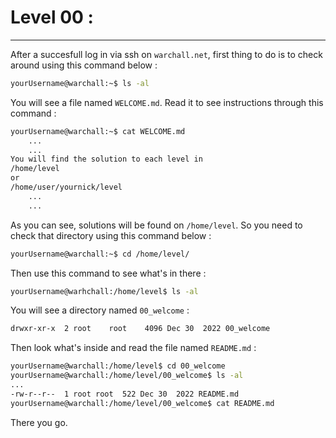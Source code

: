 # Level 00 :
---
After a succesfull log in via ssh on ```warchall.net```, first thing to do is to check around using this command below :
```sh
yourUsername@warchall:~$ ls -al
```
You will see a file named ```WELCOME.md```. Read it to see instructions through this command :
```sh
yourUsername@warchall:~$ cat WELCOME.md
    ...
    ...
You will find the solution to each level in
/home/level
or
/home/user/yournick/level
    ...
    ...
```
As you can see, solutions will be found on ```/home/level```. So you need to check that directory using this command below :
```sh
yourUsername@warchall:~$ cd /home/level/
```
Then use this command to see what's in there :
```sh
yourUsername@warhchall:/home/level$ ls -al
```
You will see a directory named ```00_welcome``` :
```sh
drwxr-xr-x  2 root    root    4096 Dec 30  2022 00_welcome
```
Then look what's inside and read the file named ```README.md``` :
```sh
yourUsername@warchall:/home/level$ cd 00_welcome
yourUsername@warchall:/home/level/00_welcome$ ls -al
...
-rw-r--r--  1 root root  522 Dec 30  2022 README.md
yourUsername@warchall:/home/level/00_welcome$ cat README.md
```
There you go.





